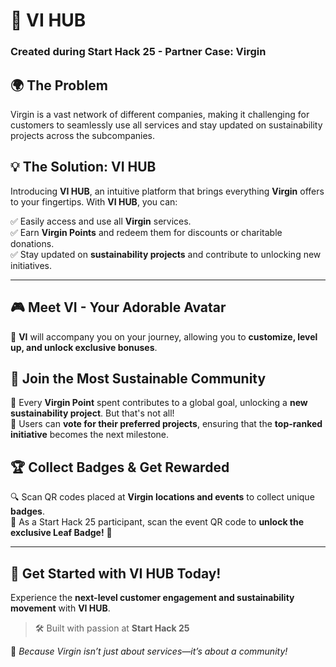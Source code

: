 # 🚀 VI HUB

### Created during Start Hack 25 - Partner Case: Virgin

## 🌍 The Problem
Virgin is a vast network of different companies, making it challenging for customers to seamlessly use all services and stay updated on sustainability projects across the subcompanies.

## 💡 The Solution: **VI HUB**
Introducing **VI HUB**, an intuitive platform that brings everything **Virgin** offers to your fingertips. With **VI HUB**, you can:

✅ Easily access and use all **Virgin** services.  
✅ Earn **Virgin Points** and redeem them for discounts or charitable donations.  
✅ Stay updated on **sustainability projects** and contribute to unlocking new initiatives.

---

## 🎮 Meet VI - Your Adorable Avatar
👾 **VI** will accompany you on your journey, allowing you to **customize, level up, and unlock exclusive bonuses**.

## 🌱 Join the Most Sustainable Community
🌿 Every **Virgin Point** spent contributes to a global goal, unlocking a **new sustainability project**. But that's not all!  
🔄 Users can **vote for their preferred projects**, ensuring that the **top-ranked initiative** becomes the next milestone.

## 🏆 Collect Badges & Get Rewarded
🔍 Scan QR codes placed at **Virgin locations and events** to collect unique **badges**.  
🏅 As a Start Hack 25 participant, scan the event QR code to **unlock the exclusive Leaf Badge!** 🎉

---

## 📲 Get Started with VI HUB Today!
Experience the **next-level customer engagement and sustainability movement** with **VI HUB**. 

> 🛠 Built with passion at **Start Hack 25**

💖 *Because Virgin isn’t just about services—it’s about a community!*